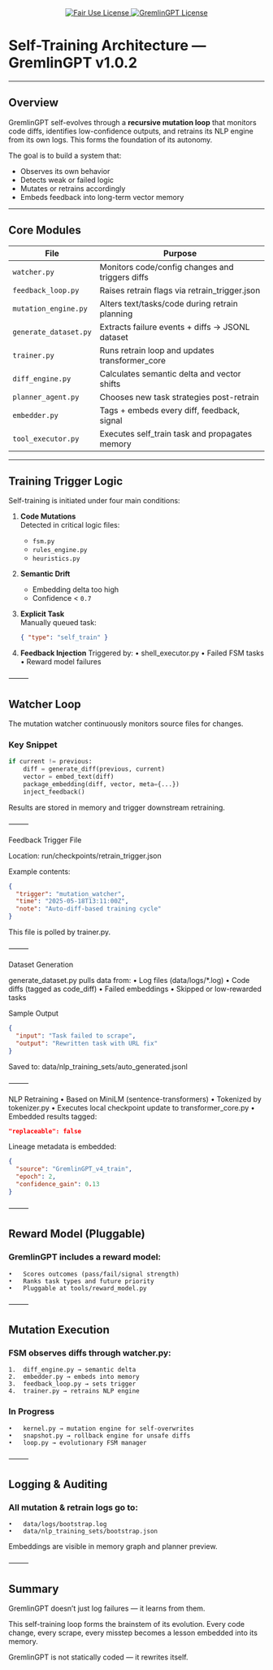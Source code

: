 <div align="center">
  <a href="https://github.com/statikfintechllc/AscendAI/blob/master/LICENSE.md">
    <img src="https://img.shields.io/badge/FAIR%20USE-black?style=for-the-badge&logo=dragon&logoColor=gold" alt="Fair Use License"/>
  </a>
  <a href="https://github.com/statikfintechllc/AscendAI/blob/master/LICENSE.md">
    <img src="https://img.shields.io/badge/GREMLINGPT%20v1.0-red?style=for-the-badge&logo=dragon&logoColor=gold" alt="GremlinGPT License"/>
  </a>
</div>

# Self-Training Architecture — GremlinGPT v1.0.2

---

## Overview

GremlinGPT self-evolves through a **recursive mutation loop** that monitors code diffs, identifies low-confidence outputs, and retrains its NLP engine from its own logs. This forms the foundation of its autonomy.

The goal is to build a system that:

- Observes its own behavior
- Detects weak or failed logic
- Mutates or retrains accordingly
- Embeds feedback into long-term vector memory

---

## Core Modules

| File                          | Purpose                                         |
|-------------------------------|-------------------------------------------------|
| `watcher.py`                  | Monitors code/config changes and triggers diffs |
| `feedback_loop.py`            | Raises retrain flags via retrain_trigger.json   |
| `mutation_engine.py`          | Alters text/tasks/code during retrain planning  |
| `generate_dataset.py`         | Extracts failure events + diffs → JSONL dataset |
| `trainer.py`                  | Runs retrain loop and updates transformer_core  |
| `diff_engine.py`              | Calculates semantic delta and vector shifts     |
| `planner_agent.py`            | Chooses new task strategies post-retrain        |
| `embedder.py`                 | Tags + embeds every diff, feedback, signal      |
| `tool_executor.py`            | Executes self_train task and propagates memory  |

---

## Training Trigger Logic

Self-training is initiated under four main conditions:

1. **Code Mutations**  
   Detected in critical logic files:
   - `fsm.py`
   - `rules_engine.py`
   - `heuristics.py`

2. **Semantic Drift**  
   - Embedding delta too high  
   - Confidence < `0.7`

3. **Explicit Task**  
   Manually queued task:
   ```json
   { "type": "self_train" }

4.	**Feedback Injection**
Triggered by:
	•	shell_executor.py
	•	Failed FSM tasks
	•	Reward model failures

⸻

## Watcher Loop

The mutation watcher continuously monitors source files for changes.

### Key Snippet
```python
if current != previous:
    diff = generate_diff(previous, current)
    vector = embed_text(diff)
    package_embedding(diff, vector, meta={...})
    inject_feedback()
```

Results are stored in memory and trigger downstream retraining.

⸻

Feedback Trigger File

Location:
run/checkpoints/retrain_trigger.json

Example contents:
```json
{
  "trigger": "mutation_watcher",
  "time": "2025-05-18T13:11:00Z",
  "note": "Auto-diff-based training cycle"
}
```

This file is polled by trainer.py.

⸻

Dataset Generation

generate_dataset.py pulls data from:
	•	Log files (data/logs/*.log)
	•	Code diffs (tagged as code_diff)
	•	Failed embeddings
	•	Skipped or low-rewarded tasks

Sample Output
```json
{
  "input": "Task failed to scrape",
  "output": "Rewritten task with URL fix"
}
```
Saved to:
data/nlp_training_sets/auto_generated.jsonl

⸻

NLP Retraining
	•	Based on MiniLM (sentence-transformers)
	•	Tokenized by tokenizer.py
	•	Executes local checkpoint update to transformer_core.py
	•	Embedded results tagged:
```json
"replaceable": false
```
Lineage metadata is embedded:
```json
{
  "source": "GremlinGPT_v4_train",
  "epoch": 2,
  "confidence_gain": 0.13
}
```

⸻

## Reward Model (Pluggable)

### GremlinGPT includes a reward model:
	•	Scores outcomes (pass/fail/signal strength)
	•	Ranks task types and future priority
	•	Pluggable at tools/reward_model.py

⸻

## Mutation Execution

### FSM observes diffs through watcher.py:
	1.	diff_engine.py → semantic delta
	2.	embedder.py → embeds into memory
	3.	feedback_loop.py → sets trigger
	4.	trainer.py → retrains NLP engine

### In Progress
	•	kernel.py → mutation engine for self-overwrites
	•	snapshot.py → rollback engine for unsafe diffs
	•	loop.py → evolutionary FSM manager

⸻

## Logging & Auditing

### All mutation & retrain logs go to:
	•	data/logs/bootstrap.log
	•	data/nlp_training_sets/bootstrap.json

Embeddings are visible in memory graph and planner preview.

⸻

## Summary

GremlinGPT doesn’t just log failures — it learns from them.

This self-training loop forms the brainstem of its evolution. Every code change, every scrape, every misstep becomes a lesson embedded into its memory.

GremlinGPT is not statically coded —
it rewrites itself.
